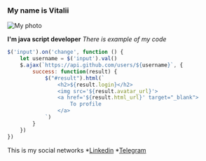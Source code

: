 ### My name is Vitalii

![My photo](https://i.ytimg.com/vi/1Ne1hqOXKKI/maxresdefault.jpg)

**I'm java script developer**
*There is example of my code*
```javascript
$('input').on('change', function () {
    let username = $('input').val()
    $.ajax(`https://api.github.com/users/${username}`, {
        success: function(result) {
            $("#result").html(`
                <h2>${result.login}</h2>
                <img src='${result.avatar_url}'>
                <a href='${result.html_url}' target="_blank">
                    To profile
                </a>
            `)
        }
    })
})
```

This is my social networks
*[Linkedin](https://www.linkedin.com/in/vitalii-movchan/)
*[Telegram](https://t.me/vitaliimv24)
